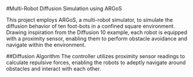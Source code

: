 #Multi-Robot Diffusion Simulation using ARGoS

This project employs ARGoS, a multi-robot simulator, to simulate the diffusion behavior of ten foot-bots in a confined square environment. Drawing inspiration from the Diffusion 10 example, each robot is equipped with a proximity sensor, enabling them to perform obstacle avoidance and navigate within the environment.

##Diffusion Algorithm 
The controller utilizes proximity sensor readings to calculate repulsive forces, enabling the robots to adeptly navigate around obstacles and interact with each other.
